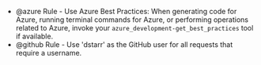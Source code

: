 - @azure Rule - Use Azure Best Practices: When generating code for Azure, running terminal commands for Azure, or performing operations related to Azure, invoke your `azure_development-get_best_practices` tool if available.
- @github Rule - Use 'dstarr' as the GitHub user for all requests that require a username.